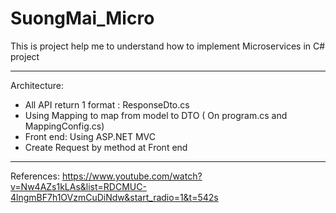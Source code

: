 # SuongMai_Micro

This is project help me to understand how to implement Microservices in C# project
********************
Architecture: 
- All API return 1 format : ResponseDto.cs
- Using Mapping to map from model to DTO ( On program.cs and MappingConfig.cs)
- Front end: Using ASP.NET MVC
- Create Request by method at Front end

********************
References: https://www.youtube.com/watch?v=Nw4AZs1kLAs&list=RDCMUC-4lngmBF7h1OVzmCuDiNdw&start_radio=1&t=542s
